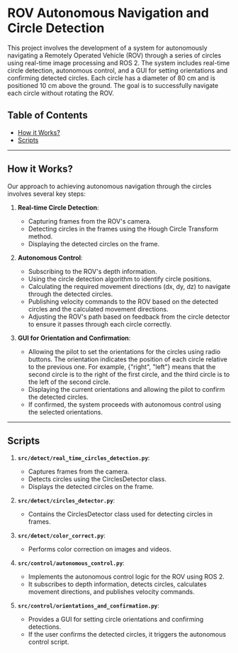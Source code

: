 # ROV Autonomous Navigation and Circle Detection

This project involves the development of a system for autonomously navigating a Remotely Operated Vehicle (ROV) through a series of circles using real-time image processing and ROS 2. The system includes real-time circle detection, autonomous control, and a GUI for setting orientations and confirming detected circles. Each circle has a diameter of 80 cm and is positioned 10 cm above the ground. The goal is to successfully navigate each circle without rotating the ROV. 

## Table of Contents

- [How it Works?](#how-it-works)
- [Scripts](#scripts)

___

## How it Works?

Our approach to achieving autonomous navigation through the circles involves several key steps:

1. **Real-time Circle Detection**:
   - Capturing frames from the ROV's camera.
   - Detecting circles in the frames using the Hough Circle Transform method.
   - Displaying the detected circles on the frame.

2. **Autonomous Control**:
   - Subscribing to the ROV's depth information.
   - Using the circle detection algorithm to identify circle positions.
   - Calculating the required movement directions (dx, dy, dz) to navigate through the detected circles.
   - Publishing velocity commands to the ROV based on the detected circles and the calculated movement directions.
   - Adjusting the ROV's path based on feedback from the circle detector to ensure it passes through each circle correctly.

3. **GUI for Orientation and Confirmation**:
   - Allowing the pilot to set the orientations for the circles using radio buttons. The orientation indicates the position of each circle relative to the previous one. For example, {"right", "left"} means that the second circle is to the right of the first circle, and the third circle is to the left of the second circle.
   - Displaying the current orientations and allowing the pilot to confirm the detected circles.
   - If confirmed, the system proceeds with autonomous control using the selected orientations.


___
## Scripts
1. **`src/detect/real_time_circles_detection.py`**:
   - Captures frames from the camera.
   - Detects circles using the CirclesDetector class.
   - Displays the detected circles on the frame.
  
2. **`src/detect/circles_detector.py`**:
   - Contains the CirclesDetector class used for detecting circles in frames.
  
3. **`src/detect/color_correct.py`**:
   - Performs color correction on images and videos.

4. **`src/control/autonomous_control.py`**:
   - Implements the autonomous control logic for the ROV using ROS 2.
   - It subscribes to depth information, detects circles, calculates movement directions, and publishes velocity commands.

5. **`src/control/orientations_and_confirmation.py`**:
   - Provides a GUI for setting circle orientations and confirming detections.
   - If the user confirms the detected circles, it triggers the autonomous control script.
  


